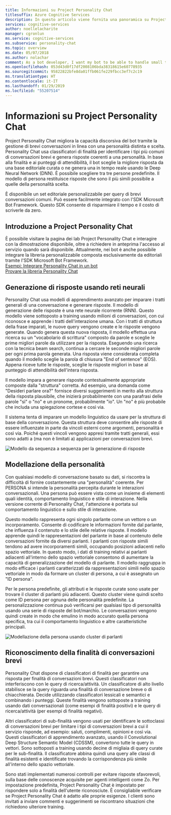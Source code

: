 ```yaml
---
title: Informazioni su Project Personality Chat
titlesuffix: Azure Cognitive Services
description: In questo articolo viene fornita una panoramica su Project Personality Chat di Azure, un'API basata su cloud per il miglioramento della funzionalità discorsiva del bot.
services: cognitive-services
author: noellelacharite
manager: cgronlun
ms.service: cognitive-services
ms.subservice: personality-chat
ms.topic: overview
ms.date: 05/07/2018
ms.author: nolachar
comment: As a bot developer, I want my bot to be able to handle small talk in a consistent tone so that my bot appears more complete and conversational.
ms.openlocfilehash: 053d43d0f17df2008106bda38318615e60778935
ms.sourcegitcommit: 95822822bfe8da01ffb061fe229fbcc3ef7c2c19
ms.translationtype: HT
ms.contentlocale: it-IT
ms.lasthandoff: 01/29/2019
ms.locfileid: "55207514"
---
```

# <a name="what-is-project-personality-chat"></a>Informazioni su Project Personality Chat

Project Personality Chat migliora la capacità discorsiva del bot tramite la gestione di brevi conversazioni in linea con una personalità distinta e scelta. Personality Chat usa classificatori di finalità per identificare i tipi più comuni di conversazioni brevi e genera risposte coerenti a una personalità. In base alla finalità e ai punteggi di attendibilità, il bot sceglie la migliore risposta da una base editoriale curata o ne genera una in tempo reale usando le Deep Neural Network (DNN). È possibile scegliere tra tre persone predefinite. Il modello di persona restituisce risposte che sono il più simili possibile a quelle della personalità scelta.

È disponibile un set editoriale personalizzabile per query di brevi conversazioni comuni. Può essere facilmente integrato con l'SDK Microsoft Bot Framework. Questo SDK consente di risparmiare il tempo e il costo di scriverle da zero.

## <a name="getting-started-with-project-personality-chat"></a>Introduzione a Project Personality Chat

È possibile visitare la pagina dei lab Project Personality Chat e interagire con la dimostrazione disponibile, oltre a richiedere in anteprima l'accesso al servizio quando sarà disponibile.
Attualmente, nei bot è anche possibile integrare la libreria personalizzabile composta esclusivamente da editoriali tramite l'SDK Microsoft Bot Framework. <br>
[Esempi: Integrare Personality Chat in un bot](https://github.com/Microsoft/BotBuilder-PersonalityChat/) <br>
[Provare la libreria Personality Chat](https://github.com/Microsoft/BotBuilder-PersonalityChat/tree/master/CSharp)

## <a name="generating-responses-using-neural-networks"></a>Generazione di risposte usando reti neurali

Personality Chat usa modelli di apprendimento avanzato per imparare i tratti generali di una conversazione e generare risposte. Il modello di generazione delle risposte è una rete neurale ricorrente (RNN). Questo modello viene sottoposto a training usando milioni di conversazioni, con cui riconosce e apprende i tratti dell'interazione umana. Con i tratti di struttura della frase imparati, le nuove query vengono create e le risposte vengono generate. Quando genera questa nuova risposta, il modello effettua una ricerca su un "vocabolario di scrittura" composto da parole e sceglie le prime migliori parole da utilizzare per la risposta. Eseguendo una ricerca con la tecnica beam search, continua a cercare le seconde migliori parole per ogni prima parola generata. Una risposta viene considerata completa quando il modello sceglie la parola di chiusura "End of sentence" (EOS). Appena riceve tutte le risposte, sceglie le risposte migliori in base al punteggio di attendibilità dell'intera risposta.

Il modello impara a generare risposte contestualmente appropriate composte dalla "struttura" corretta. Ad esempio, una domanda come "Desideri parlare ora?" fornisce diversi suggerimenti in merito alla struttura della risposta plausibile, che inizierà probabilmente con una parafrasi delle parole "sì" o "no" e un pronome, probabilmente "io". Un "no" è più probabile che includa una spiegazione cortese e così via.

Il sistema tenta di imparare un modello linguistico da usare per la struttura di base della conversazione. Questa struttura deve consentire alle risposte di essere influenzate in parte da vincoli esterni come argomenti, personalità e così via.  Poiché questi vincoli vengono appresi tramite tratti generali, essi sono adatti a (ma non è limitati a) applicazioni per conversazioni brevi.

![Modello da sequenza a sequenza per la generazione di risposte](./media/overview/sequence-to-sequence-model.png)

## <a name="personality-modeling"></a>Modellazione della personalità

 Con qualsiasi modello di conversazione basato su dati, si riscontra la difficoltà di fornire costantemente una "personalità" coerente. Per PERSONA si intende la personalità percepita durante le interazioni conversazionali. Una persona può essere vista come un insieme di elementi quali identità, comportamento linguistico e stile di interazione. Nella versione corrente di Personality Chat, l'attenzione è portata sul comportamento linguistico e sullo stile di interazione.

Questo modello rappresenta ogni singolo parlante come un vettore o un incorporamento. Consente di codificare le informazioni fornite dal parlante, che influenza il contenuto e lo stile delle relative risposte. Il modello apprende quindi le rappresentazioni del parlante in base al contenuto delle conversazioni fornite da diversi parlanti. I parlanti con risposte simili tendono ad avere incorporamenti simili, occupando posizioni adiacenti nello spazio vettoriale. In questo modo, i dati di training relativi ai parlanti adiacenti all'interno dello spazio vettoriale consentono di aumentare la capacità di generalizzazione del modello di parlante. Il modello raggruppa in modo efficace i parlanti caratterizzati da rappresentazioni simili nello spazio vettoriale in modo da formare un cluster di persona, a cui è assegnato un "ID persona".

Per le persona predefinite, gli attributi e le risposte curate sono usate per trovare il cluster di parlanti più adiacenti. Questo cluster viene quindi scelto come ID persona per ognuna delle personalità predefinite. La personalizzazione continua può verificarsi per qualsiasi tipo di personalità usando una serie di risposte del bot/marchio. Le conversazioni vengono quindi create in modo che emulino in modo accurato quella persona specifica, tra cui il comportamento linguistico e altre caratteristiche principali.

![Modellazione della persona usando cluster di parlanti](./media/overview/persona-modeling.png)

## <a name="small-talk-intent-understanding"></a>Riconoscimento della finalità di conversazioni brevi

Personality Chat dispone di classificatori di finalità per garantire una risposta per finalità di conversazioni brevi. Questi classificatori non interferiscono con le query di ricerca/attività. Un classificatore di alto livello stabilisce se la query riguarda una finalità di conversazione breve o di chiacchierata. Decide utilizzando classificatori lessicali e semantici e combinando i punteggi. Queste finalità vengono sottoposte a training usando dati conversazionali (come esempi di finalità positivi) e le query di ricerca/attività (per esempi di finalità negativi).

Altri classificatori di sub-finalità vengono usati per identificare le sottoclassi di conversazioni brevi per limitare i tipi di conversazioni brevi a cui il servizio risponde, ad esempio: saluti, complimenti, opinioni e così via. Questi classificatori di apprendimento avanzato, usando il Convolutional Deep Structure Semantic Model (CDSSM), convertono tutte le query in vettori. Sono sottoposti a training usando decine di migliaia di query curate per le sub-finalità. Il classificatore abbina quindi una query alle classi di finalità esistenti e identificate trovando la corrispondenza più simile all'interno dello spazio vettoriale.

Sono stati implementati numerosi controlli per evitare risposte sfavorevoli, sulla base delle conoscenze acquisite per agenti intelligenti come Zo. Per impostazione predefinita, Project Personality Chat è impostato per rispondere solo a finalità dell'utente riconosciute. È consigliabile verificare se Project Personality Chat è adatto alle proprie esigenze. I clienti sono invitati a inviare commenti e suggerimenti se riscontrano situazioni che richiedono ulteriore training.
